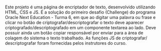 Este projeto é uma página de encriptador de texto, desenvolvido utilizando HTML, CSS e JS.
É a solução do primeiro desafio (Challenge) do programa Oracle Next Education - Turma 6, em que ao digitar uma palavra ou frase e clicar no botão de criptografar/descriptografar o texto deve aparecer criptografado/descriptografado em um componente textarea ao lado. Deve possuir ainda um botâo copiar responsável por enviar para a área de colagem do sistema o texto trabalhado.
As funções JS de criptografar/ descriptografar foram fornecidas pelos instrutores do curso.
